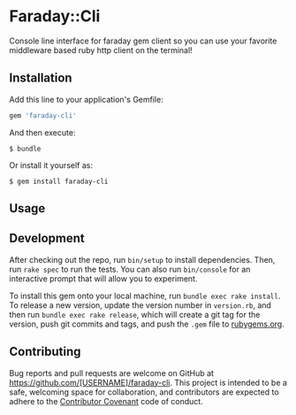 # Faraday::Cli

Console line interface for faraday gem client so you can use your favorite middleware based ruby http client on the terminal!


## Installation

Add this line to your application's Gemfile:

```ruby
gem 'faraday-cli'
```

And then execute:

    $ bundle

Or install it yourself as:

    $ gem install faraday-cli

## Usage


## Development

After checking out the repo, run `bin/setup` to install dependencies. Then, run `rake spec` to run the tests. You can also run `bin/console` for an interactive prompt that will allow you to experiment.

To install this gem onto your local machine, run `bundle exec rake install`. To release a new version, update the version number in `version.rb`, and then run `bundle exec rake release`, which will create a git tag for the version, push git commits and tags, and push the `.gem` file to [rubygems.org](https://rubygems.org).

## Contributing

Bug reports and pull requests are welcome on GitHub at https://github.com/[USERNAME]/faraday-cli. This project is intended to be a safe, welcoming space for collaboration, and contributors are expected to adhere to the [Contributor Covenant](contributor-covenant.org) code of conduct.

